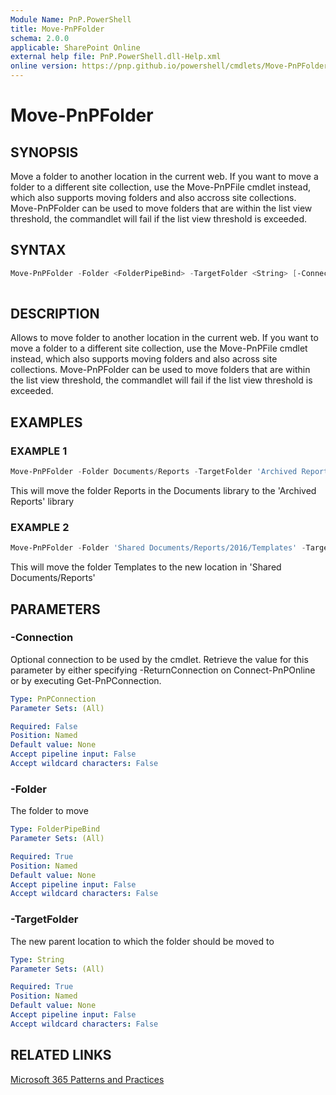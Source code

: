 ```yaml
---
Module Name: PnP.PowerShell
title: Move-PnPFolder
schema: 2.0.0
applicable: SharePoint Online
external help file: PnP.PowerShell.dll-Help.xml
online version: https://pnp.github.io/powershell/cmdlets/Move-PnPFolder.html
---
```

 
# Move-PnPFolder

## SYNOPSIS
Move a folder to another location in the current web. If you want to move a folder to a different site collection, use the Move-PnPFile cmdlet instead, which also supports moving folders and also accross site collections. Move-PnPFolder can be used to move folders that are within the list view threshold, the commandlet will fail if the list view threshold is exceeded. 

## SYNTAX

```powershell
Move-PnPFolder -Folder <FolderPipeBind> -TargetFolder <String> [-Connection <PnPConnection>]
 
```

## DESCRIPTION

Allows to move folder to another location in the current web. If you want to move a folder to a different site collection, use the Move-PnPFile cmdlet instead, which also supports moving folders and also across site collections. Move-PnPFolder can be used to move folders that are within the list view threshold, the commandlet will fail if the list view threshold is exceeded. 

## EXAMPLES

### EXAMPLE 1
```powershell
Move-PnPFolder -Folder Documents/Reports -TargetFolder 'Archived Reports'
```

This will move the folder Reports in the Documents library to the 'Archived Reports' library

### EXAMPLE 2
```powershell
Move-PnPFolder -Folder 'Shared Documents/Reports/2016/Templates' -TargetFolder 'Shared Documents/Reports'
```

This will move the folder Templates to the new location in 'Shared Documents/Reports'

## PARAMETERS

### -Connection
Optional connection to be used by the cmdlet. Retrieve the value for this parameter by either specifying -ReturnConnection on Connect-PnPOnline or by executing Get-PnPConnection.

```yaml
Type: PnPConnection
Parameter Sets: (All)

Required: False
Position: Named
Default value: None
Accept pipeline input: False
Accept wildcard characters: False
```

### -Folder
The folder to move

```yaml
Type: FolderPipeBind
Parameter Sets: (All)

Required: True
Position: Named
Default value: None
Accept pipeline input: False
Accept wildcard characters: False
```

### -TargetFolder
The new parent location to which the folder should be moved to

```yaml
Type: String
Parameter Sets: (All)

Required: True
Position: Named
Default value: None
Accept pipeline input: False
Accept wildcard characters: False
```



## RELATED LINKS

[Microsoft 365 Patterns and Practices](https://aka.ms/m365pnp)

